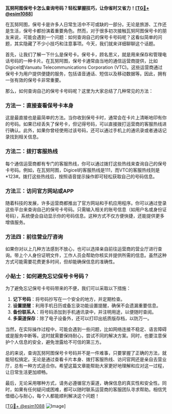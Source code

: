 **瓦努阿图保号卡怎么查询号码？轻松掌握技巧，让你省时又省力！[[TG💪+ @esim1088](https://t.me/s/esim1088)]**

在瓦努阿图，保号卡是许多人日常生活中不可或缺的一部分。无论是旅游、工作还是生活，保号卡都扮演着重要角色。然而，对于很多初次接触瓦努阿图保号卡的朋友来说，可能会遇到一个问题：如何查询自己的保号卡号码呢？这看似简单的问题，其实隐藏了不少小技巧和注意事项。今天，我们就来详细聊聊这个话题。

首先，让我们了解一下什么是保号卡。保号卡，顾名思义，就是用来保存和管理电话号码的一种卡片。在瓦努阿图，保号卡通常由当地的通信运营商提供，比如Digicel或Vanuatu Telecommunications Corporation (VTC)。这些运营商通过保号卡为用户提供便捷的服务，包括语音通话、短信以及移动数据等。因此，拥有一张有效的保号卡非常重要。

那么，如何查询自己的保号卡号码呢？这里为大家总结了几种常见的方法：

### 方法一：直接查看保号卡本身

这是最直接也是最简单的方法。当你收到保号卡时，通常会在卡片上清晰地印有你的号码。如果已经丢失了保号卡，但记得号码，可以直接拨打运营商的客服热线进行确认。此外，如果你曾经使用过该号码，还可以通过手机上的通讯录或者通话记录找到相关信息。

### 方法二：拨打客服热线

每个通信运营商都有专门的客服热线，你可以通过拨打这些热线来查询自己的保号卡号码。例如，在瓦努阿图，Digicel的客服热线是111，而VTC的客服热线则是*123#。拨打这些热线后，按照语音提示操作即可轻松获取自己的号码信息。

### 方法三：访问官方网站或APP

随着科技的发展，许多运营商都推出了官方网站和手机应用程序。你可以通过登录这些平台来查询自己的保号卡号码。只需输入相关的账号信息（如用户名或身份证号码），系统便会自动显示你的号码信息。这种方式不仅方便快捷，还能提供更多增值服务。

### 方法四：前往营业厅咨询

如果你对以上几种方法感到不放心，也可以选择亲自前往运营商的营业厅进行查询。带上个人身份证明文件，工作人员会帮助你核实并提供所需的信息。虽然这种方式可能需要花费更多时间，但却能确保信息的准确性。

### 小贴士：如何避免忘记保号卡号码？

为了避免忘记保号卡号码带来的不便，我们可以采取以下措施：

1. **记下号码**：将号码抄写在一个安全的地方，并定期检查。
2. **设置提醒**：利用手机日历或备忘录功能设置提醒，确保不会遗漏重要信息。
3. **备份联系人**：将号码添加到手机通讯录中，并注明用途，以便随时查阅。
4. **多渠道保存**：除了电子设备外，还可以打印出纸质版存档，以防万一。

当然，在实际操作过程中，可能会遇到一些问题，比如网络连接不稳定、语言障碍或是服务中断等。这时就需要保持耐心，尝试不同的解决方案。同时，也要注意保护个人信息的安全，避免泄露给不可信的第三方。

总的来说，查询瓦努阿图保号卡号码并不是一件难事，只要掌握了正确的方法，就能轻松搞定。无论是通过查看卡片本身、拨打客服热线、访问官网还是亲自去营业厅，总有一种方式适合你。希望这篇文章能帮助大家更好地理解和应对这一过程，让日常生活更加顺畅。

最后，无论采用哪种方式，请务必遵循官方渠道，确保信息的真实性和安全性。同时，如果有任何疑问或困难，都可以随时联系运营商的客服团队寻求帮助。相信凭借细心与耐心，每个人都能顺利解决这个问题！

[[TG💪+ @esim1088](https://t.me/s/esim1088) ![Image](https://i.postimg.cc/4NQfJmqS/Snipaste-2025-05-13-00-14-12.png)]